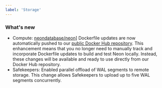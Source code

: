 ```yaml
---
label: 'Storage'
---
```


### What's new

- Compute: [neondatabase/neon](https://github.com/neondatabase/neon)] Dockerfile updates are now automatically pushed to our [public Docker Hub repository](https://hub.docker.com/u/neondatabase). This enhancement means that you no longer need to manually track and incorporate Dockerfile updates to build and test Neon locally. Instead, these changes will be available and ready to use directly from our Docker Hub repository.
- Safekeepers: Enabled parallel offload of WAL segments to remote storage. This change allows Safekeepers to upload up to five WAL segments concurrently.
